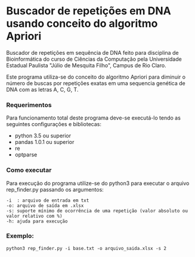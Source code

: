 # Buscador de repetições em DNA usando conceito do algoritmo Apriori

Buscador de repetições em sequência de DNA feito para disciplina de Bioinformática do curso de Ciências da Computação pela Universidade Estadual Paulista "Júlio de Mesquita Filho", Campus de Rio Claro.

Este programa utiliza-se do conceito do algoritmo Apriori para diminuir o número de buscas por repetições exatas em uma sequencia genética de DNA com as letras A, C, G, T.

### Requerimentos
Para funcionamento total deste programa deve-se executá-lo tendo as seguintes configurações e bibliotecas:
- python 3.5 ou superior
- pandas 1.0.1 ou superior
- re
- optparse

### Como executar
Para execução do programa utilize-se do python3 para executar o arquivo rep_finder.py passando os argumentos:

    -i	: arquivo de entrada em txt
    -o: arquivo de saída em .xlsx
    -s: suporte mínimo de ocorrência de uma repetição (valor absoluto ou valor relativo com %)
    -h: ajuda para execução

### Exemplo:

    python3 rep_finder.py -i base.txt -o arquivo_saida.xlsx -s 2

